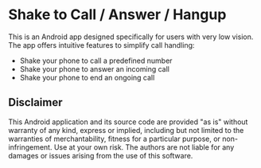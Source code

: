 # Shake to Call / Answer / Hangup

This is an Android app designed specifically for users with very low vision.
The app offers intuitive features to simplify call handling:

- Shake your phone to call a predefined number
- Shake your phone to answer an incoming call
- Shake your phone to end an ongoing call

## Disclaimer
This Android application and its source code are provided "as is" without warranty of any kind, express or implied, including but not limited to the warranties of merchantability, fitness for a particular purpose, or non-infringement. 
Use at your own risk. The authors are not liable for any damages or issues arising from the use of this software.